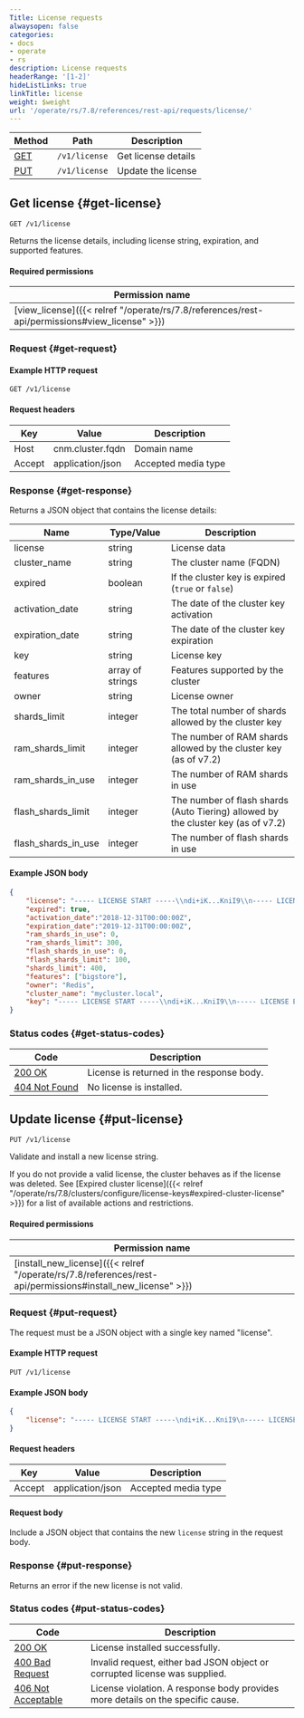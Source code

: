 ```yaml
---
Title: License requests
alwaysopen: false
categories:
- docs
- operate
- rs
description: License requests
headerRange: '[1-2]'
hideListLinks: true
linkTitle: license
weight: $weight
url: '/operate/rs/7.8/references/rest-api/requests/license/'
---
```


| Method | Path | Description |
|--------|------|-------------|
| [GET](#get-license) | `/v1/license` | Get license details |
| [PUT](#put-license) | `/v1/license` | Update the license |

## Get license {#get-license}

	GET /v1/license

Returns the license details, including license string, expiration,
and supported features.

#### Required permissions

| Permission name |
|-----------------|
| [view_license]({{< relref "/operate/rs/7.8/references/rest-api/permissions#view_license" >}}) |

### Request {#get-request} 

#### Example HTTP request

	GET /v1/license 


#### Request headers

| Key | Value | Description |
|-----|-------|-------------|
| Host | cnm.cluster.fqdn | Domain name |
| Accept | application/json | Accepted media type |

### Response {#get-response} 

Returns a JSON object that contains the license details:

| Name | Type/Value | Description |
|------|------------|-------------|
| license | string | License data |
| cluster_name | string | The cluster name (FQDN) |
| expired | boolean | If the cluster key is expired (`true` or `false`) |
| activation_date | string | The date of the cluster key activation |
| expiration_date | string | The date of the cluster key expiration |
| key | string | License key |
| features | array of strings | Features supported by the cluster |
| owner | string | License owner |
| shards_limit | integer | The total number of shards allowed by the cluster key |
| ram_shards_limit | integer | The number of RAM shards allowed by the cluster key (as of v7.2) |
| ram_shards_in_use | integer | The number of RAM shards in use |
| flash_shards_limit | integer | The number of flash shards (Auto Tiering) allowed by the cluster key (as of v7.2) |
| flash_shards_in_use | integer | The number of flash shards in use |

#### Example JSON body

```json
{
    "license": "----- LICENSE START -----\\ndi+iK...KniI9\\n----- LICENSE END -----\\n",
    "expired": true,
    "activation_date":"2018-12-31T00:00:00Z",
    "expiration_date":"2019-12-31T00:00:00Z",
    "ram_shards_in_use": 0,
    "ram_shards_limit": 300,
    "flash_shards_in_use": 0,
    "flash_shards_limit": 100,
    "shards_limit": 400,
    "features": ["bigstore"],
    "owner": "Redis",
    "cluster_name": "mycluster.local",
    "key": "----- LICENSE START -----\\ndi+iK...KniI9\\n----- LICENSE END -----\\n"
}
```

### Status codes {#get-status-codes} 

| Code | Description |
|------|-------------|
| [200 OK](http://www.w3.org/Protocols/rfc2616/rfc2616-sec10.html#sec10.2.1) | License is returned in the response body. |
| [404 Not Found](http://www.w3.org/Protocols/rfc2616/rfc2616-sec10.html#sec10.4.5) | No license is installed. |

## Update license {#put-license}

	PUT /v1/license

Validate and install a new license string.

If you do not provide a valid license, the cluster behaves as if the license was deleted. See [Expired cluster license]({{< relref "/operate/rs/7.8/clusters/configure/license-keys#expired-cluster-license" >}}) for a list of available actions and restrictions.

#### Required permissions

| Permission name |
|-----------------|
| [install_new_license]({{< relref "/operate/rs/7.8/references/rest-api/permissions#install_new_license" >}}) |

### Request {#put-request} 

The request must be a JSON object with a single key named "license".

#### Example HTTP request

	PUT /v1/license 

#### Example JSON body

```json
{
    "license": "----- LICENSE START -----\ndi+iK...KniI9\n----- LICENSE END -----\n"
}
```

#### Request headers

| Key | Value | Description |
|-----|-------|-------------|
| Accept | application/json | Accepted media type |


#### Request body

Include a JSON object that contains the new `license` string in the request body.

### Response {#put-response} 

Returns an error if the new license is not valid.

### Status codes {#put-status-codes} 

| Code | Description |
|------|-------------|
| [200 OK](http://www.w3.org/Protocols/rfc2616/rfc2616-sec10.html#sec10.2.1) | License installed successfully. |
| [400 Bad Request](http://www.w3.org/Protocols/rfc2616/rfc2616-sec10.html#sec10.4.1) | Invalid request, either bad JSON object or corrupted license was supplied. |
| [406 Not Acceptable](http://www.w3.org/Protocols/rfc2616/rfc2616-sec10.html#sec10.4.7) | License violation. A response body provides more details on the specific cause. |

